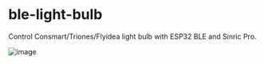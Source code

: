 # ble-light-bulb
Control Consmart/Triones/Flyidea light bulb with ESP32 BLE and Sinric Pro.

![image](https://user-images.githubusercontent.com/7474406/120899765-832cb180-c65b-11eb-98e5-29d19132ce45.png)
